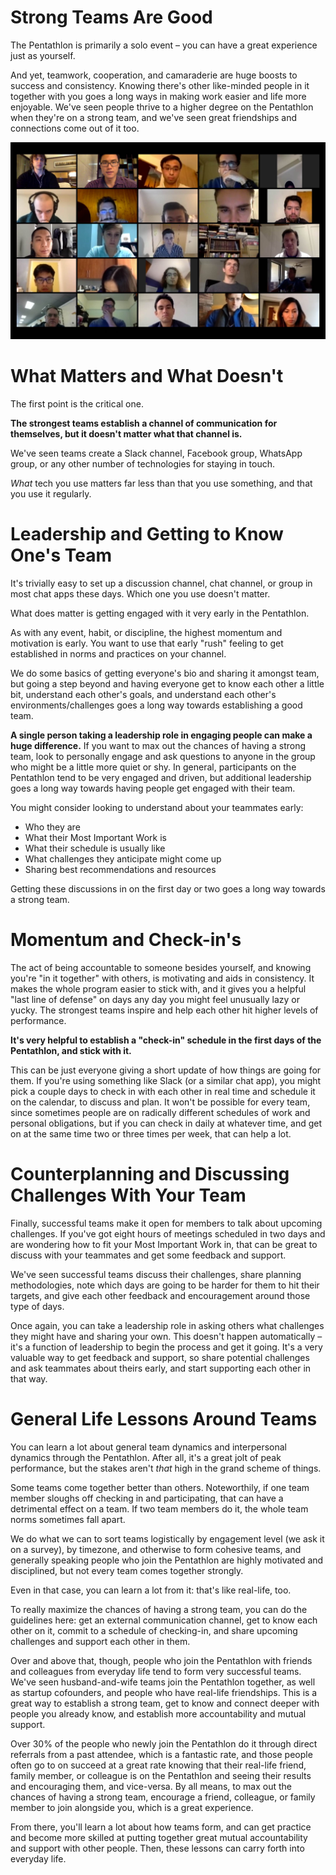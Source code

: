 # Strong Teams Are Good

The Pentathlon is primarily a solo event – you can have a great experience just as yourself.

And yet, teamwork, cooperation, and camaraderie are huge boosts to success and consistency. Knowing there's other like-minded people in it together with you goes a long ways in making work easier and life more enjoyable. We've seen people thrive to a higher degree on the Pentathlon when they're on a strong team, and we've seen great friendships and connections come out of it too.

![](/assets/workcycles.jpg)

# What Matters and What Doesn't

The first point is the critical one.

**The strongest teams establish a channel of communication for themselves, but it doesn't matter what that channel is.**

We've seen teams create a Slack channel, Facebook group, WhatsApp group, or any other number of technologies for staying in touch.

_What_ tech you use matters far less than that you use something, and that you use it regularly.

# Leadership and Getting to Know One's Team

It's trivially easy to set up a discussion channel, chat channel, or group in most chat apps these days. Which one you use doesn't matter.

What does matter is getting engaged with it very early in the Pentathlon.

As with any event, habit, or discipline, the highest momentum and motivation is early. You want to use that early "rush" feeling to get established in norms and practices on your channel.

We do some basics of getting everyone's bio and sharing it amongst team, but going a step beyond and having everyone get to know each other a little bit, understand each other's goals, and understand each other's environments/challenges goes a long way towards establishing a good team.

**A single person taking a leadership role in engaging people can make a huge difference.** If you want to max out the chances of having a strong team, look to personally engage and ask questions to anyone in the group who might be a little more quiet or shy. In general, participants on the Pentathlon tend to be very engaged and driven, but additional leadership goes a long way towards having people get engaged with their team.

You might consider looking to understand about your teammates early:

* Who they are
* What their Most Important Work is
* What their schedule is usually like
* What challenges they anticipate might come up
* Sharing best recommendations and resources

Getting these discussions in on the first day or two goes a long way towards a strong team.

# Momentum and Check-in's

The act of being accountable to someone besides yourself, and knowing you're "in it together" with others, is motivating and aids in consistency. It makes the whole program easier to stick with, and it gives you a helpful "last line of defense" on days any day you might feel unusually lazy or yucky. The strongest teams inspire and help each other hit higher levels of performance.

**It's very helpful to establish a "check-in" schedule in the first days of the Pentathlon, and stick with it.**

This can be just everyone giving a short update of how things are going for them. If you're using something like Slack \(or a similar chat app\), you might pick a couple days to check in with each other in real time and schedule it on the calendar, to discuss and plan. It won't be possible for every team, since sometimes people are on radically different schedules of work and personal obligations, but if you can check in daily at whatever time, and get on at the same time two or three times per week, that can help a lot.

# Counterplanning and Discussing Challenges With Your Team

Finally, successful teams make it open for members to talk about upcoming challenges. If you've got eight hours of meetings scheduled in two days and are wondering how to fit your Most Important Work in, that can be great to discuss with your teammates and get some feedback and support.

We've seen successful teams discuss their challenges, share planning methodologies, note which days are going to be harder for them to hit their targets, and give each other feedback and encouragement around those type of days.

Once again, you can take a leadership role in asking others what challenges they might have and sharing your own. This doesn't happen automatically – it's a function of leadership to begin the process and get it going. It's a very valuable way to get feedback and support, so share potential challenges and ask teammates about theirs early, and start supporting each other in that way.

# General Life Lessons Around Teams

You can learn a lot about general team dynamics and interpersonal dynamics through the Pentathlon. After all, it's a great jolt of peak performance, but the stakes aren't _that_ high in the grand scheme of things.

Some teams come together better than others. Noteworthily, if one team member sloughs off checking in and participating, that can have a detrimental effect on a team. If two team members do it, the whole team norms sometimes fall apart.

We do what we can to sort teams logistically by engagement level \(we ask it on a survey\), by timezone, and otherwise to form cohesive teams, and generally speaking people who join the Pentathlon are highly motivated and disciplined, but not every team comes together strongly.

Even in that case, you can learn a lot from it: that's like real-life, too.

To really maximize the chances of having a strong team, you can do the guidelines here: get an external communication channel, get to know each other on it, commit to a schedule of checking-in, and share upcoming challenges and support each other in them.

Over and above that, though, people who join the Pentathlon with friends and colleagues from everyday life tend to form very successful teams. We've seen husband-and-wife teams join the Pentathlon together, as well as startup cofounders, and people who have real-life friendships. This is a great way to establish a strong team, get to know and connect deeper with people you already know, and establish more accountability and mutual support.

Over 30% of the people who newly join the Pentathlon do it through direct referrals from a past attendee, which is a fantastic rate, and those people often go to on succeed at a great rate knowing that their real-life friend, family member, or colleague is on the Pentathlon and seeing their results and encouraging them, and vice-versa. By all means, to max out the chances of having a strong team, encourage a friend, colleague, or family member to join alongside you, which is a great experience.

From there, you'll learn a lot about how teams form, and can get practice and become more skilled at putting together great mutual accountability and support with other people. Then, these lessons can carry forth into everyday life.

